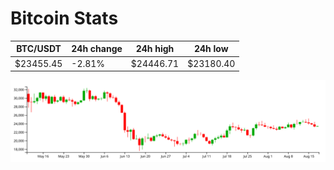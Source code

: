 # Bitcoin Stats

BTC/USDT|24h change|24h high|24h low|
|---|---|---|---|
|$23455.45|-2.81%|$24446.71|$23180.40|

<img src="./chart.svg">
